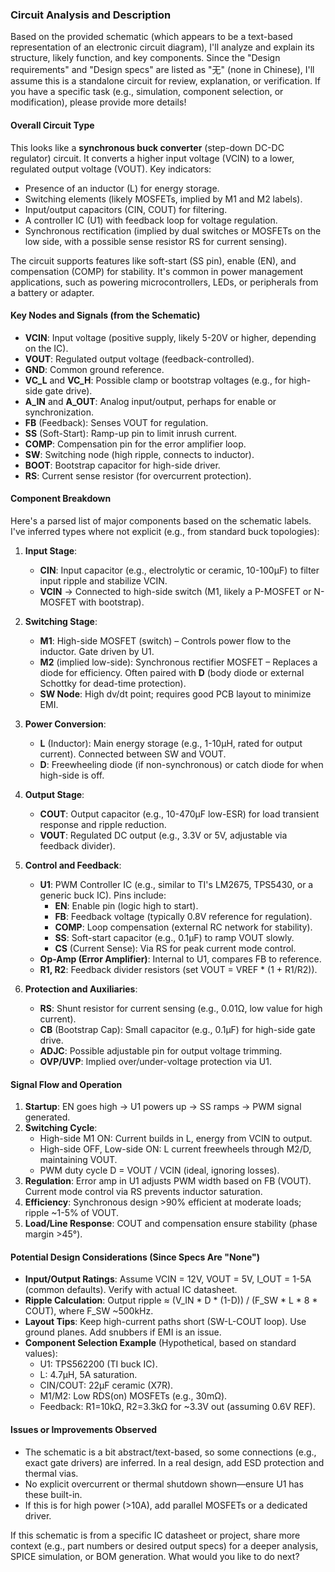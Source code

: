 ### Circuit Analysis and Description

Based on the provided schematic (which appears to be a text-based representation of an electronic circuit diagram), I'll analyze and explain its structure, likely function, and key components. Since the "Design requirements" and "Design specs" are listed as "无" (none in Chinese), I'll assume this is a standalone circuit for review, explanation, or verification. If you have a specific task (e.g., simulation, component selection, or modification), please provide more details!

#### Overall Circuit Type
This looks like a **synchronous buck converter** (step-down DC-DC regulator) circuit. It converts a higher input voltage (VCIN) to a lower, regulated output voltage (VOUT). Key indicators:
- Presence of an inductor (L) for energy storage.
- Switching elements (likely MOSFETs, implied by M1 and M2 labels).
- Input/output capacitors (CIN, COUT) for filtering.
- A controller IC (U1) with feedback loop for voltage regulation.
- Synchronous rectification (implied by dual switches or MOSFETs on the low side, with a possible sense resistor RS for current sensing).

The circuit supports features like soft-start (SS pin), enable (EN), and compensation (COMP) for stability. It's common in power management applications, such as powering microcontrollers, LEDs, or peripherals from a battery or adapter.

#### Key Nodes and Signals (from the Schematic)
- **VCIN**: Input voltage (positive supply, likely 5-20V or higher, depending on the IC).
- **VOUT**: Regulated output voltage (feedback-controlled).
- **GND**: Common ground reference.
- **VC_L** and **VC_H**: Possible clamp or bootstrap voltages (e.g., for high-side gate drive).
- **A_IN** and **A_OUT**: Analog input/output, perhaps for enable or synchronization.
- **FB** (Feedback): Senses VOUT for regulation.
- **SS** (Soft-Start): Ramp-up pin to limit inrush current.
- **COMP**: Compensation pin for the error amplifier loop.
- **SW**: Switching node (high ripple, connects to inductor).
- **BOOT**: Bootstrap capacitor for high-side driver.
- **RS**: Current sense resistor (for overcurrent protection).

#### Component Breakdown
Here's a parsed list of major components based on the schematic labels. I've inferred types where not explicit (e.g., from standard buck topologies):

1. **Input Stage**:
   - **CIN**: Input capacitor (e.g., electrolytic or ceramic, 10-100µF) to filter input ripple and stabilize VCIN.
   - **VCIN** → Connected to high-side switch (M1, likely a P-MOSFET or N-MOSFET with bootstrap).

2. **Switching Stage**:
   - **M1**: High-side MOSFET (switch) – Controls power flow to the inductor. Gate driven by U1.
   - **M2** (implied low-side): Synchronous rectifier MOSFET – Replaces a diode for efficiency. Often paired with **D** (body diode or external Schottky for dead-time protection).
   - **SW Node**: High dv/dt point; requires good PCB layout to minimize EMI.

3. **Power Conversion**:
   - **L** (Inductor): Main energy storage (e.g., 1-10µH, rated for output current). Connected between SW and VOUT.
   - **D**: Freewheeling diode (if non-synchronous) or catch diode for when high-side is off.

4. **Output Stage**:
   - **COUT**: Output capacitor (e.g., 10-470µF low-ESR) for load transient response and ripple reduction.
   - **VOUT**: Regulated DC output (e.g., 3.3V or 5V, adjustable via feedback divider).

5. **Control and Feedback**:
   - **U1**: PWM Controller IC (e.g., similar to TI's LM2675, TPS5430, or a generic buck IC). Pins include:
     - **EN**: Enable pin (logic high to start).
     - **FB**: Feedback voltage (typically 0.8V reference for regulation).
     - **COMP**: Loop compensation (external RC network for stability).
     - **SS**: Soft-start capacitor (e.g., 0.1µF) to ramp VOUT slowly.
     - **CS** (Current Sense): Via RS for peak current mode control.
   - **Op-Amp (Error Amplifier)**: Internal to U1, compares FB to reference.
   - **R1, R2**: Feedback divider resistors (set VOUT = VREF * (1 + R1/R2)).

6. **Protection and Auxiliaries**:
   - **RS**: Shunt resistor for current sensing (e.g., 0.01Ω, low value for high current).
   - **CB** (Bootstrap Cap): Small capacitor (e.g., 0.1µF) for high-side gate drive.
   - **ADJC**: Possible adjustable pin for output voltage trimming.
   - **OVP/UVP**: Implied over/under-voltage protection via U1.

#### Signal Flow and Operation
1. **Startup**: EN goes high → U1 powers up → SS ramps → PWM signal generated.
2. **Switching Cycle**:
   - High-side M1 ON: Current builds in L, energy from VCIN to output.
   - High-side OFF, Low-side ON: L current freewheels through M2/D, maintaining VOUT.
   - PWM duty cycle D = VOUT / VCIN (ideal, ignoring losses).
3. **Regulation**: Error amp in U1 adjusts PWM width based on FB (VOUT). Current mode control via RS prevents inductor saturation.
4. **Efficiency**: Synchronous design >90% efficient at moderate loads; ripple ~1-5% of VOUT.
5. **Load/Line Response**: COUT and compensation ensure stability (phase margin >45°).

#### Potential Design Considerations (Since Specs Are "None")
- **Input/Output Ratings**: Assume VCIN = 12V, VOUT = 5V, I_OUT = 1-5A (common defaults). Verify with actual IC datasheet.
- **Ripple Calculation**: Output ripple ≈ (V_IN * D * (1-D)) / (F_SW * L * 8 * COUT), where F_SW ~500kHz.
- **Layout Tips**: Keep high-current paths short (SW-L-COUT loop). Use ground planes. Add snubbers if EMI is an issue.
- **Component Selection Example** (Hypothetical, based on standard values):
  - U1: TPS562200 (TI buck IC).
  - L: 4.7µH, 5A saturation.
  - CIN/COUT: 22µF ceramic (X7R).
  - M1/M2: Low RDS(on) MOSFETs (e.g., 30mΩ).
  - Feedback: R1=10kΩ, R2=3.3kΩ for ~3.3V out (assuming 0.6V REF).

#### Issues or Improvements Observed
- The schematic is a bit abstract/text-based, so some connections (e.g., exact gate drivers) are inferred. In a real design, add ESD protection and thermal vias.
- No explicit overcurrent or thermal shutdown shown—ensure U1 has these built-in.
- If this is for high power (>10A), add parallel MOSFETs or a dedicated driver.

If this schematic is from a specific IC datasheet or project, share more context (e.g., part numbers or desired output specs) for a deeper analysis, SPICE simulation, or BOM generation. What would you like to do next?